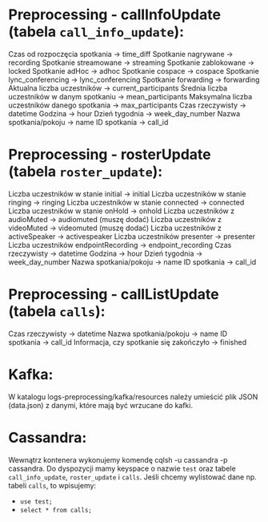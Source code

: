 # Preprocessing - callInfoUpdate (tabela `call_info_update`):
Czas od rozpoczęcia spotkania -> time_diff
Spotkanie nagrywane -> recording
Spotkanie streamowane -> streaming
Spotkanie zablokowane -> locked
Spotkanie adHoc -> adhoc
Spotkanie cospace -> cospace
Spotkanie lync_conferencing -> lync_conferencing
Spotkanie forwarding -> forwarding
Aktualna liczba uczestników -> current_participants
Średnia liczba uczestników w danym spotkaniu -> mean_participants
Maksymalna liczba uczestników danego spotkania -> max_participants
Czas rzeczywisty -> datetime
Godzina -> hour
Dzień tygodnia -> week_day_number
Nazwa spotkania/pokoju -> name
ID spotkania -> call_id

# Preprocessing - rosterUpdate (tabela `roster_update`):
Liczba uczestników w stanie initial -> initial
Liczba uczestników w stanie ringing -> ringing
Liczba uczestników w stanie connected -> connected
Liczba uczestników w stanie onHold -> onhold
Liczba uczestników z audioMuted -> audiomuted (muszę dodać)
Liczba uczestników z videoMuted -> videomuted (muszę dodać)
Liczba uczestników z activeSpeaker -> activespeaker
Liczba uczestników presenter -> presenter
Liczba uczestników endpointRecording -> endpoint_recording
Czas rzeczywisty -> datetime
Godzina -> hour
Dzień tygodnia -> week_day_number
Nazwa spotkania/pokoju -> name
ID spotkania -> call_id

# Preprocessing - callListUpdate (tabela `calls`):
Czas rzeczywisty -> datetime
Nazwa spotkania/pokoju -> name
ID spotkania -> call_id
Informacja, czy spotkanie się zakończyło -> finished

# Kafka:
W katalogu logs-preprocessing/kafka/resources należy umieścić plik JSON (data.json) z danymi, które mają być wrzucane do kafki.

# Cassandra:
Wewnątrz kontenera wykonujemy komendę cqlsh -u cassandra -p cassandra.
Do dyspozycji mamy keyspace o nazwie `test` oraz tabele `call_info_update`, `roster_update` i `calls`.
Jeśli chcemy wylistować dane np. tabeli `calls`, to wpisujemy:
- `use test;`
- `select * from calls;`